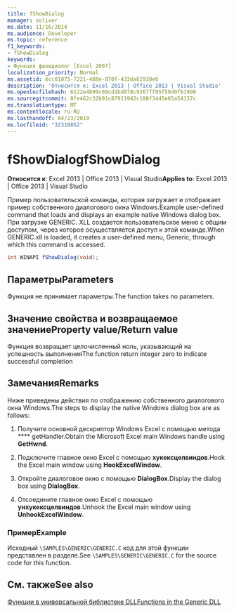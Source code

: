 ```yaml
---
title: fShowDialog
manager: soliver
ms.date: 11/16/2014
ms.audience: Developer
ms.topic: reference
f1_keywords:
- fShowDialog
keywords:
- Функция фшовдиалог [Excel 2007]
localization_priority: Normal
ms.assetid: 6cc01075-7221-488e-870f-433da62930e6
description: 'Относится к: Excel 2013 | Office 2013 | Visual Studio'
ms.openlocfilehash: 6122e4b99c69cd1bd878c9267ff85f59d0f61998
ms.sourcegitcommit: 8fe462c32b91c87911942c188f3445e85a54137c
ms.translationtype: MT
ms.contentlocale: ru-RU
ms.lasthandoff: 04/23/2019
ms.locfileid: "32310852"
---
```

# <a name="fshowdialog"></a><span data-ttu-id="71429-104">fShowDialog</span><span class="sxs-lookup"><span data-stu-id="71429-104">fShowDialog</span></span>

 <span data-ttu-id="71429-105">**Относится к**: Excel 2013 | Office 2013 | Visual Studio</span><span class="sxs-lookup"><span data-stu-id="71429-105">**Applies to**: Excel 2013 | Office 2013 | Visual Studio</span></span> 
  
<span data-ttu-id="71429-106">Пример пользовательской команды, которая загружает и отображает пример собственного диалогового окна Windows.</span><span class="sxs-lookup"><span data-stu-id="71429-106">Example user-defined command that loads and displays an example native Windows dialog box.</span></span> <span data-ttu-id="71429-107">При загрузке GENERIC. XLL создается пользовательское меню с общим доступом, через которое осуществляется доступ к этой команде.</span><span class="sxs-lookup"><span data-stu-id="71429-107">When GENERIC.xll is loaded, it creates a user-defined menu, Generic, through which this command is accessed.</span></span>
  
```cs
int WINAPI fShowDialog(void);
```

## <a name="parameters"></a><span data-ttu-id="71429-108">Параметры</span><span class="sxs-lookup"><span data-stu-id="71429-108">Parameters</span></span>

<span data-ttu-id="71429-109">Функция не принимает параметры.</span><span class="sxs-lookup"><span data-stu-id="71429-109">The function takes no parameters.</span></span>
  
## <a name="property-valuereturn-value"></a><span data-ttu-id="71429-110">Значение свойства и возвращаемое значение</span><span class="sxs-lookup"><span data-stu-id="71429-110">Property value/Return value</span></span>

<span data-ttu-id="71429-111">Функция возвращает целочисленный ноль, указывающий на успешность выполнения</span><span class="sxs-lookup"><span data-stu-id="71429-111">The function return integer zero to indicate successful completion</span></span>
  
## <a name="remarks"></a><span data-ttu-id="71429-112">Замечания</span><span class="sxs-lookup"><span data-stu-id="71429-112">Remarks</span></span>

<span data-ttu-id="71429-113">Ниже приведены действия по отображению собственного диалогового окна Windows.</span><span class="sxs-lookup"><span data-stu-id="71429-113">The steps to display the native Windows dialog box are as follows:</span></span>
  
1. <span data-ttu-id="71429-114">Получите основной дескриптор Windows Excel с помощью метода \*\*\*\* getHandler.</span><span class="sxs-lookup"><span data-stu-id="71429-114">Obtain the Microsoft Excel main Windows handle using **GetHwnd**.</span></span>
    
2. <span data-ttu-id="71429-115">Подключите главное окно Excel с помощью **хукексцелвиндов**.</span><span class="sxs-lookup"><span data-stu-id="71429-115">Hook the Excel main window using **HookExcelWindow**.</span></span>
    
3. <span data-ttu-id="71429-116">Откройте диалоговое окно с помощью **DialogBox**.</span><span class="sxs-lookup"><span data-stu-id="71429-116">Display the dialog box using **DialogBox**.</span></span>
    
4. <span data-ttu-id="71429-117">Отсоедините главное окно Excel с помощью **унхукексцелвиндов**.</span><span class="sxs-lookup"><span data-stu-id="71429-117">Unhook the Excel main window using **UnhookExcelWindow**.</span></span>
    
### <a name="example"></a><span data-ttu-id="71429-118">Пример</span><span class="sxs-lookup"><span data-stu-id="71429-118">Example</span></span>

<span data-ttu-id="71429-119">Исходный `\SAMPLES\GENERIC\GENERIC.C` код для этой функции представлен в разделе.</span><span class="sxs-lookup"><span data-stu-id="71429-119">See  `\SAMPLES\GENERIC\GENERIC.C` for the source code for this function.</span></span> 
  
## <a name="see-also"></a><span data-ttu-id="71429-120">См. также</span><span class="sxs-lookup"><span data-stu-id="71429-120">See also</span></span>



[<span data-ttu-id="71429-121">Функции в универсальной библиотеке DLL</span><span class="sxs-lookup"><span data-stu-id="71429-121">Functions in the Generic DLL</span></span>](functions-in-the-generic-dll.md)

